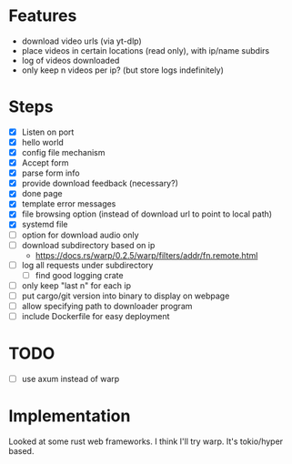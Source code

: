# Features

* download video urls (via yt-dlp)
* place videos in certain locations (read only), with ip/name subdirs
* log of videos downloaded
* only keep n videos per ip? (but store logs indefinitely)

# Steps

* [x] Listen on port
* [x] hello world
* [x] config file mechanism
* [x] Accept form
* [x] parse form info
* [x] provide download feedback (necessary?)
* [x] done page
* [x] template error messages
* [x] file browsing option (instead of download url to point to local
      path)
* [x] systemd file
* [ ] option for download audio only
* [ ] download subdirectory based on ip
  * https://docs.rs/warp/0.2.5/warp/filters/addr/fn.remote.html
* [ ] log all requests under subdirectory
  * [ ] find good logging crate
* [ ] only keep "last n" for each ip
* [ ] put cargo/git version into binary to display on webpage
* [ ] allow specifying path to downloader program
* [ ] include Dockerfile for easy deployment

# TODO

* [ ] use axum instead of warp

# Implementation

Looked at some rust web frameworks.  I think I'll try warp.  It's
tokio/hyper based.


